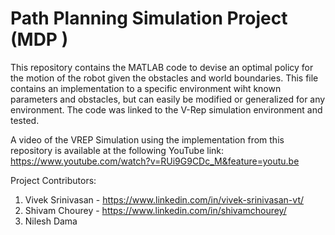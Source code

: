 # Path Planning Simulation Project (MDP )
This repository contains the MATLAB code to devise an optimal policy for the motion of the robot given the obstacles and world boundaries.
This file contains an implementation to a specific environment wiht known parameters and obstacles, but can easily be modified or generalized for any environment. The code was linked to the V-Rep simulation environment and tested. 

A video of the VREP Simulation using the implementation from this repository is available at the following YouTube link: \
https://www.youtube.com/watch?v=RUi9G9CDc_M&feature=youtu.be

Project Contributors: 
1. Vivek Srinivasan - https://www.linkedin.com/in/vivek-srinivasan-vt/ 
2. Shivam Chourey - https://www.linkedin.com/in/shivamchourey/
3. Nilesh Dama
